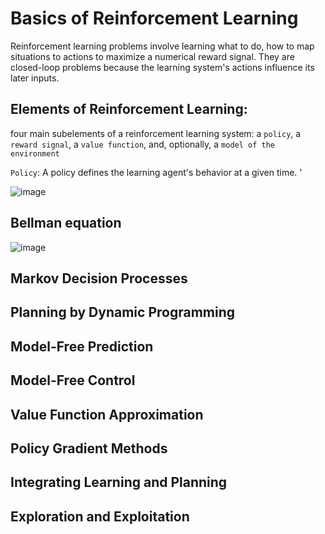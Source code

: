 # Basics of Reinforcement Learning

 Reinforcement learning problems involve learning what to do, how to map situations to actions to maximize a numerical reward signal. They are closed-loop problems because the learning system's actions influence its later inputs.

 ## Elements of Reinforcement Learning:
 four main subelements of a reinforcement learning system: a `policy`, a `reward signal`, a `value function`, and, optionally, a `model of the environment`

 `Policy`:  A policy defines the learning agent's behavior at a given time.
 '

![image](https://github.com/user-attachments/assets/c2a0a0b1-ce6a-4a8c-b99c-b9298af45778)


## Bellman equation
![image](https://github.com/user-attachments/assets/db5f22fe-9143-442d-bf0f-6cd6300427c6)

## Markov Decision Processes

## Planning by Dynamic Programming

## Model-Free Prediction

## Model-Free Control

## Value Function Approximation

## Policy Gradient Methods

## Integrating Learning and Planning

## Exploration and Exploitation
